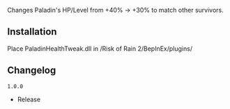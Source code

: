 Changes Paladin's HP/Level from +40% -> +30% to match other survivors.

## Installation
Place PaladinHealthTweak.dll in /Risk of Rain 2/BepInEx/plugins/

## Changelog

`1.0.0`

- Release